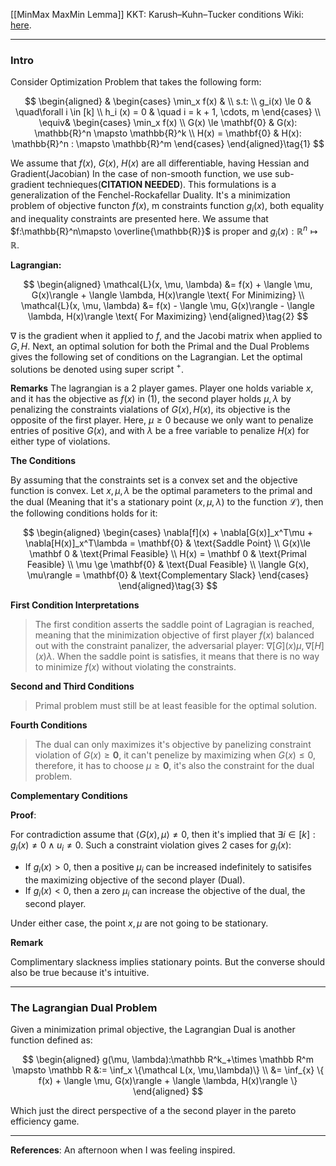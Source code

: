 [[MinMax MaxMin Lemma]]
KKT: Karush–Kuhn–Tucker conditions
Wiki: [here](https://en.wikipedia.org/wiki/Karush%E2%80%93Kuhn%E2%80%93Tucker_conditions). 

---
### **Intro**

Consider Optimization Problem that takes the following form:

$$ 
\begin{aligned}
    &
    \begin{cases}
    \min_x f(x) &
    \\
    s.t: 
    \\
    g_i(x) \le 0 & \quad\forall i \in [k]
    \\
    h_i (x) = 0 & \quad i = k + 1, \cdots,  m
    \end{cases}
    \\
    \equiv& 
    \begin{cases}
        \min_x f(x)
        \\
        G(x) \le \mathbf{0} & G(x): \mathbb{R}^n \mapsto \mathbb{R}^k
        \\
        H(x) = \mathbf{0} & H(x): \mathbb{R}^n : \mapsto \mathbb{R}^m
    \end{cases}
\end{aligned}\tag{1}
$$

We assume that $f(x)$, $G(x)$, $H(x)$ are all differentiable, having Hessian and Gradient(Jacobian) In the case of non-smooth function, we use sub-gradient technieques(**CITATION NEEDED**). This formulations is a generalization of the Fenchel-Rockafellar Duality. It's a minimization problem of objective functon $f(x)$, m constraints function $g_i(x)$, both equality and inequality constraints are presented here. We assume that $f:\mathbb{R}^n\mapsto \overline{\mathbb{R}}$ is proper and $g_i(x) : \mathbb{R}^n\mapsto\mathbb{R}$. 

**Lagrangian:** 

$$
\begin{aligned}
    \mathcal{L}(x, \mu, \lambda)
    &= 
    f(x) 
    +
    \langle \mu, G(x)\rangle
    + 
    \langle \lambda, H(x)\rangle
    \text{ For Minimizing} 
    \\
    \mathcal{L}(x, \mu, \lambda)
    &= 
    f(x) 
    -
    \langle \mu, G(x)\rangle
    -
    \langle \lambda, H(x)\rangle
    \text{ For Maximizing} 
\end{aligned}\tag{2}
$$

$\nabla$ is the gradient when it applied to $f$, and the Jacobi matrix when applied to $G, H$. Next, an optimal solution for both the Primal and the Dual Problems gives the following set of conditions on the Lagrangian. Let the optimal solutions be denoted using super script $^+$.  

**Remarks**
The lagrangian is a 2 player games. Player one holds variable $x$, and it has the objective as $f(x)$ in (1), the second player holds $\mu, \lambda$ by penalizing the constraints vialations of $G(x), H(x)$, its objective is the opposite of the first player. Here, $\mu\ge 0$ because we only want to penalize entries of positive $G(x)$, and with $\lambda$ be a free variable to penalize $H(x)$ for either type of violations. 

**The Conditions**

By assuming that the constraints set is a convex set and the objective function is convex. Let $x, \mu, \lambda$ be the optimal parameters to the primal and the dual (Meaning that it's a stationary point $(x, \mu, \lambda)$ to the function $\mathcal L$), then the following conditions holds for it: 

$$
\begin{aligned}
    \begin{cases}
        \nabla[f](x) + \nabla[G(x)]_x^T\mu + \nabla[H(x)]_x^T\lambda = \mathbf{0} 
        & \text{Saddle Point}
        \\
        G(x)\le \mathbf 0   & \text{Primal Feasible}
        \\
        H(x) = \mathbf 0    & \text{Primal Feasible}
        \\
        \mu \ge \mathbf{0}  & \text{Dual Feasible}
        \\
        \langle G(x), \mu\rangle = \mathbf{0} & \text{Complementary Slack}
    \end{cases}
\end{aligned}\tag{3}
$$
 
**First Condition Interpretations**

> The first condition asserts the saddle point of Lagragian is reached, meaning that the minimization objective of first player $f(x)$ balanced out with the constraint panalizer, the adversarial player: $\nabla[G](x)\mu, \nabla[H](x)\lambda$. When the saddle point is satisfies, it means that there is no way to minimize $f(x)$ without violating the constraints. 

**Second and Third Conditions**

> Primal problem must still be at least feasible for the optimal solution. 

**Fourth Conditions**

> The dual can only maximizes it's objective by panelizing constraint violation of $G(x)\ge \mathbf 0$, it can't penelize by maximizing when $G(x) \le 0$, therefore, it has to choose $\mu \ge \mathbf 0$, it's also the constraint for the dual problem. 

**Complementary Conditions**

**Proof**: 

For contradiction assume that $\langle G(x), \mu\rangle\neq 0$, then it's implied that $\exists i \in [k]: g_i(x) \neq 0 \wedge u_i\neq 0$. Such a constraint violation gives 2 cases for $g_i(x)$: 
* If $g_i(x) > 0$, then a positive $\mu_i$ can be increased indefinitely to satisifes the maximizing objective of the second player (Dual). 
* If $g_i(x) < 0$, then a zero $\mu_i$ can increase the objective of the dual, the second player. 

Under either case, the point $x, \mu$ are not going to be stationary. 

**Remark**

Complimentary slackness implies stationary points. But the converse should also be true because it's intuitive. 


---
### **The Lagrangian Dual Problem**

Given a minimization primal objective, the Lagrangian Dual is another function defined as: 

$$
\begin{aligned}
    g(\mu, \lambda):\mathbb R^k_+\times \mathbb R^m \mapsto \mathbb R
    &:= \inf_x \{\mathcal L(x, \mu,\lambda)\}
    \\
    &= 
    \inf_{x}
    \{
    f(x) 
    +
    \langle \mu, G(x)\rangle
    + 
    \langle \lambda, H(x)\rangle
    \}
\end{aligned}
$$

Which just the direct perspective of a the second player in the pareto efficiency game. 

---
**References**: 
An afternoon when I was feeling inspired. 
